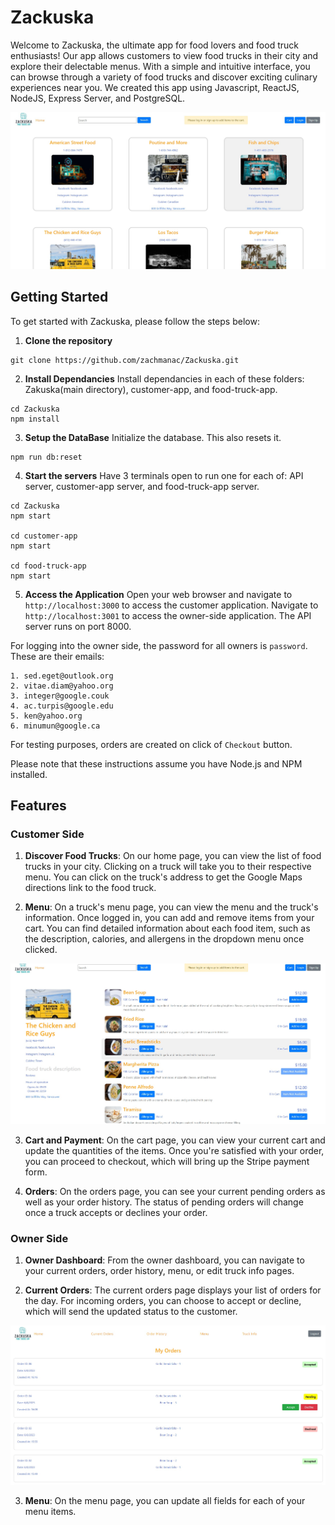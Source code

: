 # Zackuska

Welcome to Zackuska, the ultimate app for food lovers and food truck enthusiasts! Our app allows customers to view food trucks in their city and explore their delectable menus. With a simple and intuitive interface, you can browse through a variety of food trucks and discover exciting culinary experiences near you.
We created this app using Javascript, ReactJS, NodeJS, Express Server, and PostgreSQL.

![Homepage for Customer Side](./screenshots/zackuska1.jpg)

## Getting Started

To get started with Zackuska, please follow the steps below:

1. **Clone the repository**
```
git clone https://github.com/zachmanac/Zackuska.git
```

2. **Install Dependancies**
Install dependancies in each of these folders: Zakuska(main directory), customer-app, and food-truck-app.
```
cd Zackuska
npm install
```

3. **Setup the DataBase**
Initialize the database. This also resets it.
```
npm run db:reset
```

4. **Start the servers**
Have 3 terminals open to run one for each of: API server, customer-app server, and food-truck-app server.

```
cd Zackuska
npm start

cd customer-app
npm start

cd food-truck-app
npm start
```

5. **Access the Application**
Open your web browser and navigate to `http://localhost:3000` to access the customer application.
Navigate to `http://localhost:3001` to access the owner-side application.
The API server runs on port 8000.

For logging into the owner side, the password for all owners is `password`.
These are their emails:
```
1. sed.eget@outlook.org
2. vitae.diam@yahoo.org
3. integer@google.couk
4. ac.turpis@google.edu
5. ken@yahoo.org
6. minumun@google.ca
```

For testing purposes, orders are created on click of `Checkout` button.

Please note that these instructions assume you have Node.js and NPM installed.

## Features

### Customer Side

1. **Discover Food Trucks**: On our home page, you can view the list of food trucks in your city. Clicking on a truck will take you to their respective menu. You can click on the truck's address to get the Google Maps directions link to the food truck.

2. **Menu**: On a truck's menu page, you can view the menu and the truck's information. Once logged in, you can add and remove items from your cart. You can find detailed information about each food item, such as the description, calories, and allergens in the dropdown menu once clicked.

![Menu on Customer Side](./screenshots/zackuska2.jpg)

3. **Cart and Payment**: On the cart page, you can view your current cart and update the quantities of the items. Once you're satisfied with your order, you can proceed to checkout, which will bring up the Stripe payment form.

4. **Orders**: On the orders page, you can see your current pending orders as well as your order history. The status of pending orders will change once a truck accepts or declines your order.

### Owner Side

1. **Owner Dashboard**: From the owner dashboard, you can navigate to your current orders, order history, menu, or edit truck info pages.

2. **Current Orders**: The current orders page displays your list of orders for the day. For incoming orders, you can choose to accept or decline, which will send the updated status to the customer.

![Current Orders Page](./screenshots/zackuska3.jpg)

3. **Menu**: On the menu page, you can update all fields for each of your menu items.

